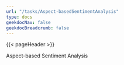 ```yaml
---
url: "/tasks/Aspect-basedSentimentAnalysis"
type: docs
geekdocNav: false
geekdocBreadcrumb: false
---
```


{{< pageHeader >}}

Aspect-based Sentiment Analysis
